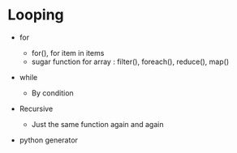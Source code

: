# Looping

* for
	* for(), for item in items
	* sugar function for array : filter(), foreach(), reduce(), map()

* while
	* By condition

* Recursive
	* Just the same function again and again

* python generator